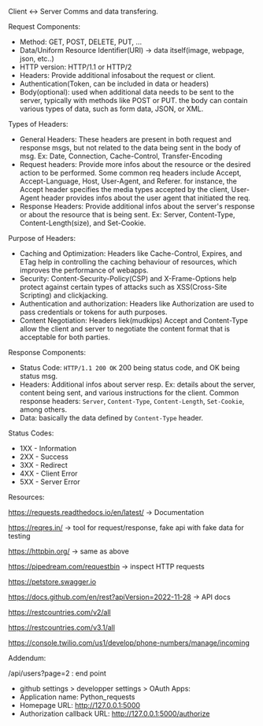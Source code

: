 Client <-> Server Comms and data transfering.

Request Components:
- Method: GET, POST, DELETE, PUT, ...
- Data/Uniform Resource Identifier(URI) -> data itself(image, webpage, json, etc..)
- HTTP version: HTTP/1.1 or HTTP/2
- Headers: Provide additional infosabout the request or client. 
- Authentication(Token, can be included in data or headers)
- Body(optional): used when additional data needs to be sent to the server, typically with methods like POST or PUT. the body can contain various types of data, such as form data, JSON, or XML.

Types of Headers:
- General Headers: These headers are present in both request and response msgs, but not related to the data being sent in the body of msg. Ex: Date, Connection, Cache-Control, Transfer-Encoding
- Request headers: Provide more infos about the resource or the desired action to be performed. Some common req headers include Accept, Accept-Language, Host, User-Agent, and Referer. for instance, the Accept header specifies the media types accepted by the client, User-Agent header provides infos about the user agent that initiated the req.
- Response Headers: Provide additional infos about the server's response or about the resource that is being sent. Ex: Server, Content-Type, Content-Length(size), and Set-Cookie.

Purpose of Headers:
- Caching and Optimization: Headers like Cache-Control, Expires, and ETag help in controlling the caching behaviour of resources, which improves the performance of webapps.
- Security: Content-Security-Policy(CSP) and X-Frame-Options help protect against certain types of attacks such as XSS(Cross-Site Scripting) and clickjacking.
- Authentication and authorization: Headers like Authorization are used to pass credentials or tokens for auth purposes.
- Content Negotiation: Headers liek(mudkips) Accept and Content-Type allow the client and server to negotiate the content format that is acceptable for both parties. 

Response Components:
- Status Code: `HTTP/1.1 200 OK` 200 being status code, and OK being status msg.
- Headers: Additional infos about server resp. Ex: details about the server, content being sent, and various instructions for the client. Common response headers: `Server`, `Content-Type`, `Content-Length`, `Set-Cookie`, among others.
- Data: basically the data defined by `Content-Type` header.

Status Codes:
- 1XX - Information
- 2XX - Success
- 3XX - Redirect
- 4XX - Client Error
- 5XX - Server Error









































Resources:

https://requests.readthedocs.io/en/latest/ -> Documentation

https://reqres.in/ -> tool for request/response, fake api with fake data for testing

https://httpbin.org/ -> same as above

https://pipedream.com/requestbin -> inspect HTTP requests

https://petstore.swagger.io

https://docs.github.com/en/rest?apiVersion=2022-11-28 -> API docs

https://restcountries.com/v2/all

https://restcountries.com/v3.1/all

https://console.twilio.com/us1/develop/phone-numbers/manage/incoming


Addendum:

/api/users?page=2 : end point


- github settings > developper settings > OAuth Apps:
- Application name: Python_requests
- Homepage URL: http://127.0.0.1:5000
- Authorization callback URL: http://127.0.0.1:5000/authorize 

